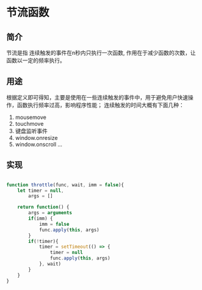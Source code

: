 # 节流函数

## 简介

节流是指 连续触发的事件在n秒内只执行一次函数, 作用在于减少函数的次数，让函数以一定的频率执行。

## 用途

根据定义即可得知，主要是使用在一些连续触发的事件中，用于避免用户快速操作，函数执行频率过高，影响程序性能；
连续触发的时间大概有下面几种：

1. mousemove
2. touchmove
3. 键盘监听事件
4. window.onresize
5. window.onscroll
...

## 实现

```javascript

function throttle(func, wait, imm = false){
    let timer = null,
        args = []

    return function() {
        args = arguments
        if(imm) {
            imm = false
            func.apply(this, args)
        }
        if(!timer){
            timer = setTimeout(() => {
                timer = null
                func.apply(this, args)
            }, wait)
        }
    }
}

```

